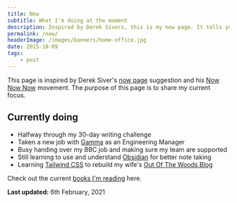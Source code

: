 ```yaml
---
title: Now
subtitle: What I'm doing at the moment
description: Inspired by Derek Sivers, this is my now page. It tells you what I'm doing at this moment in time.
permalink: /now/
headerImage: /images/banners/home-office.jpg
date: 2015-10-09
tags:
    - post
---
```


This page is inspired by Derek Siver's [now page](http://sivers.org/now) suggestion and his [Now Now Now](http://nownownow.com/) movement. The purpose of this page is to share my current focus.

## Currently doing

- Halfway through my 30-day writing challenge
- Taken a new job with [Gamma](https://www.gamma.co.uk/) as an Engineering Manager
- Busy handing over my BBC job and making sure my team are supported
- Still learning to use and understand [Obsidian](https://obsidian.md/) for better note taking
- Learning [Tailwind CSS](https://tailwindcss.com/) to rebuild my wife's [Out Of The Woods Blog](http://outofthewoodsblog.com/)

Check out the current [books I'm reading](/books) here.

**Last updated:** 6th February, 2021
